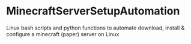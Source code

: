 # MinecraftServerSetupAutomation
Linux bash scripts and python functions to automate download, install &amp; configure a minecraft (paper) server on Linux
